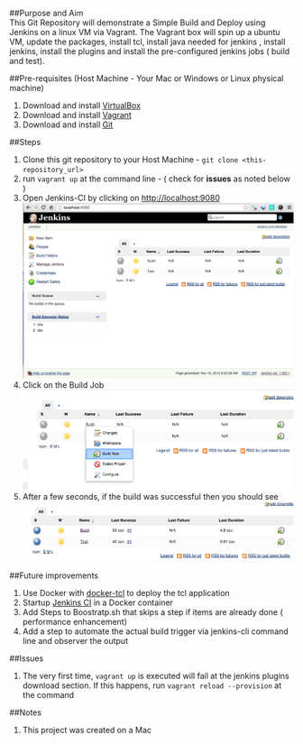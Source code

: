 ##Purpose and Aim  
This Git Repository will demonstrate a Simple Build and Deploy using Jenkins on a linux VM via Vagrant. The Vagrant box will spin up a ubuntu VM, update the packages, install tcl, install java needed for jenkins , install jenkins, install the plugins and install the pre-configured jenkins jobs ( build and test).
  
##Pre-requisites (Host Machine - Your Mac or Windows or Linux physical machine)  
1. Download and install [VirtualBox](https://www.virtualbox.org)    
2. Download and install [Vagrant](https://www.vagrantup.com)   
3. Download and install [Git](https://git-scm.com/downloads)    

##Steps  
1. Clone this git repository to your Host Machine - `git clone <this-repository_url>`  
2. run `vagrant up` at the command line  - ( check for **issues** as noted below ) 
3. Open Jenkins-CI by clicking on  [http://localhost:9080](http://localhost:9080)  
![Alt text](/screenshots/Jenkins-Screen-1.png?raw=true "Jenkins-CI")  
4. Click on the Build Job  
![Alt text](/screenshots/Click-Build-Now.png?raw=true "Click Build Now")  
5. After a few seconds, if the build was successful then you should see  
![Alt text](/screenshots/post-success-execution.png?raw=true "Post Successful execution")


##Future improvements
1.  Use Docker with [docker-tcl](https://github.com/efrecon/docker-tcl) to deploy the tcl application  
2.  Startup [Jenkins CI](https://github.com/jenkinsci/docker) in a Docker container  
3.  Add Steps to Boostratp.sh that skips a step if items are already done ( performance enhancement) 
4.  Add a step to automate the actual build trigger via jenkins-cli command line and observer the output  

##Issues
1. The very first time, `vagrant up` is executed will fail at the jenkins plugins download section. If this happens, run `vagrant reload --provision` at the command

##Notes
1. This project was created on a Mac
